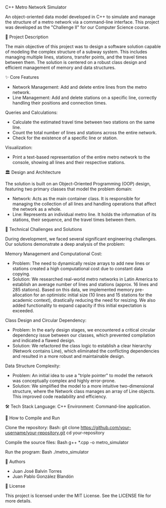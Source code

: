 C++ Metro Network Simulator

An object-oriented data model developed in C++ to simulate and manage the structure of a metro network via a command-line interface. This project was developed as the "Challenge II" for our Computer Science course.

📝 Project Description

The main objective of this project was to design a software solution capable of modeling the complex structure of a subway system. This includes managing multiple lines, stations, transfer points, and the travel times between them. The solution is centered on a robust class design and efficient management of memory and data structures.

✨ Core Features

- Network Management: Add and delete entire lines from the metro network.
- Line Management: Add and delete stations on a specific line, correctly handling their positions and connection times.

Queries and Calculations:
- Calculate the estimated travel time between two stations on the same line.
- Count the total number of lines and stations across the entire network.
- Check for the existence of a specific line or station.
 
Visualization: 
- Print a text-based representation of the entire metro network to the console, showing all lines and their respective stations.

🏛️ Design and Architecture

The solution is built on an Object-Oriented Programming (OOP) design, featuring two primary classes that model the problem domain:

- Network: Acts as the main container class. It is responsible for managing the collection of all lines and handling operations that affect the network as a whole.
- Line: Represents an individual metro line. It holds the information of its stations, their sequence, and the travel times between them.
  
🧠 Technical Challenges and Solutions

During development, we faced several significant engineering challenges. Our solutions demonstrate a deep analysis of the problem:

Memory Management and Computational Cost:
- Problem: The need to dynamically resize arrays to add new lines or stations created a high computational cost due to constant data copying.
- Solution: We researched real-world metro networks in Latin America to establish an average number of lines and stations (approx. 16 lines and 285 stations). Based on this data, we implemented memory pre-allocation for an optimistic initial size (10 lines and 15 stations for the academic context), drastically reducing the need for resizing. We also added functionality to expand capacity if this initial expectation is exceeded.

Class Design and Circular Dependency:
- Problem: In the early design stages, we encountered a critical circular dependency issue between our classes, which prevented compilation and indicated a flawed design.
- Solution: We refactored the class logic to establish a clear hierarchy (Network contains Line), which eliminated the conflicting dependencies and resulted in a more robust and maintainable design.

Data Structure Complexity:
- Problem: An initial idea to use a "triple pointer" to model the network was conceptually complex and highly error-prone.
- Solution: We simplified the model to a more intuitive two-dimensional structure, where the Network class manages an array of Line objects. This improved code readability and efficiency.
  
🛠️ Tech Stack
Language: C++
Environment: Command-line application.

🚀 How to Compile and Run

Clone the repository:
Bash: git clone https://github.com/your-username/your-repository.git
cd your-repository

Compile the source files:
Bash g++ *.cpp -o metro_simulator

Run the program:
Bash ./metro_simulator

👥 Authors

- Juan José Balvin Torres
- Juan Pablo González Blandón

📄 License

This project is licensed under the MIT License. See the LICENSE file for more details.
